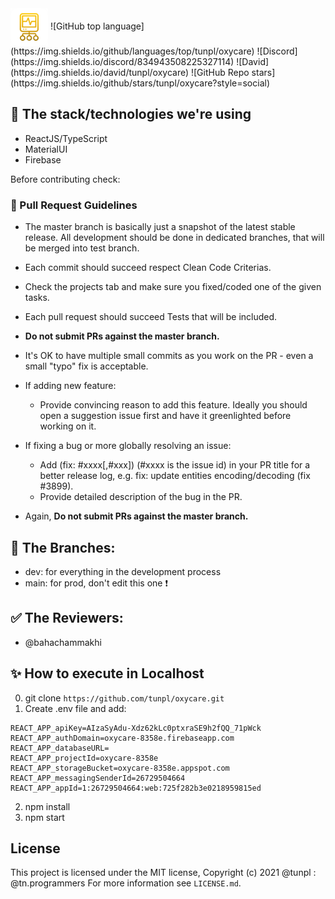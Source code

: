 <img src="/public/logo.png" height="60" align="center">
![GitHub top language](https://img.shields.io/github/languages/top/tunpl/oxycare) ![Discord](https://img.shields.io/discord/834943508225327114) ![David](https://img.shields.io/david/tunpl/oxycare) ![GitHub Repo stars](https://img.shields.io/github/stars/tunpl/oxycare?style=social)

## 🎤 The stack/technologies we're using
- ReactJS/TypeScript
- MaterialUI
- Firebase

Before contributing check: 
### :red_circle: Pull Request Guidelines

- The master branch is basically just a snapshot of the latest stable release. All development should be done in dedicated branches, that will be merged into test branch.

- Each commit should succeed respect Clean Code Criterias.

- Check the projects tab and make sure you fixed/coded one of the given tasks. 

- Each pull request should succeed Tests that will be included.

- **Do not submit PRs against the master branch.**

- It's OK to have multiple small commits as you work on the PR - even a small "typo" fix is acceptable.

- If adding new feature:
  - Provide convincing reason to add this feature. Ideally you should open a suggestion issue first and have it greenlighted before working on it.

- If fixing a bug or more globally resolving an issue:
  - Add (fix: #xxxx[,#xxx]) (#xxxx is the issue id) in your PR title for a better release log, e.g. fix: update entities encoding/decoding (fix #3899).
  - Provide detailed description of the bug in the PR.

- Again, **Do not submit PRs against the master branch.**

## 🔶 The Branches: 
- dev: for everything in the development process
- main: for prod, don't edit this one ❗

## ✅ The Reviewers:
- @bahachammakhi

## ✨ How to execute in Localhost
0. git clone ```https://github.com/tunpl/oxycare.git```
1. Create .env file and add:
```
REACT_APP_apiKey=AIzaSyAdu-Xdz62kLc0ptxraSE9h2fQQ_71pWck
REACT_APP_authDomain=oxycare-8358e.firebaseapp.com
REACT_APP_databaseURL=
REACT_APP_projectId=oxycare-8358e
REACT_APP_storageBucket=oxycare-8358e.appspot.com
REACT_APP_messagingSenderId=26729504664
REACT_APP_appId=1:26729504664:web:725f282b3e0218959815ed
```
2. npm install
3. npm start

## License
This project is licensed under the MIT license, Copyright (c) 2021 @tunpl : @tn.programmers
For more information see `LICENSE.md`.
